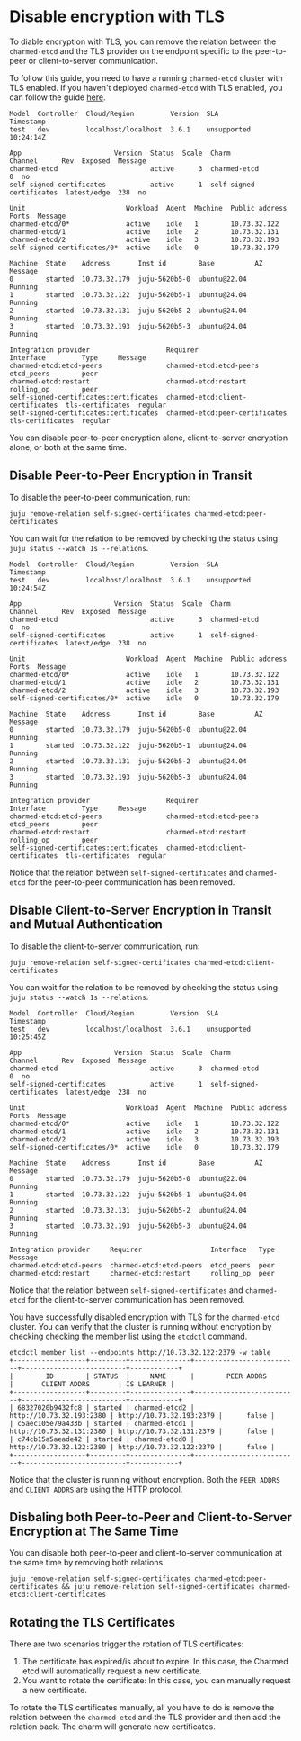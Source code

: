 # Disable encryption with TLS

To diable encryption with TLS, you can remove the relation between the `charmed-etcd` and the TLS provider on the endpoint specific to the peer-to-peer or client-to-server communication.

To follow this guide, you need to have a running `charmed-etcd` cluster with TLS enabled. If you haven't deployed `charmed-etcd` with TLS enabled, you can follow the guide [here](./enable-tls.md).

```shell
Model  Controller  Cloud/Region         Version  SLA          Timestamp
test   dev         localhost/localhost  3.6.1    unsupported  10:24:14Z

App                       Version  Status  Scale  Charm                     Channel      Rev  Exposed  Message
charmed-etcd                       active      3  charmed-etcd                             0  no
self-signed-certificates           active      1  self-signed-certificates  latest/edge  238  no

Unit                         Workload  Agent  Machine  Public address  Ports  Message
charmed-etcd/0*              active    idle   1        10.73.32.122
charmed-etcd/1               active    idle   2        10.73.32.131
charmed-etcd/2               active    idle   3        10.73.32.193
self-signed-certificates/0*  active    idle   0        10.73.32.179

Machine  State    Address       Inst id        Base          AZ  Message
0        started  10.73.32.179  juju-5620b5-0  ubuntu@22.04      Running
1        started  10.73.32.122  juju-5620b5-1  ubuntu@24.04      Running
2        started  10.73.32.131  juju-5620b5-2  ubuntu@24.04      Running
3        started  10.73.32.193  juju-5620b5-3  ubuntu@24.04      Running

Integration provider                   Requirer                          Interface         Type     Message
charmed-etcd:etcd-peers                charmed-etcd:etcd-peers           etcd_peers        peer
charmed-etcd:restart                   charmed-etcd:restart              rolling_op        peer
self-signed-certificates:certificates  charmed-etcd:client-certificates  tls-certificates  regular
self-signed-certificates:certificates  charmed-etcd:peer-certificates    tls-certificates  regular
```

You can disable peer-to-peer encryption alone, client-to-server encryption alone, or both at the same time.

## Disable Peer-to-Peer Encryption in Transit

To disable the peer-to-peer communication, run:

```shell
juju remove-relation self-signed-certificates charmed-etcd:peer-certificates
```

You can wait for the relation to be removed by checking the status using `juju status --watch 1s --relations`.

```shell
Model  Controller  Cloud/Region         Version  SLA          Timestamp
test   dev         localhost/localhost  3.6.1    unsupported  10:24:54Z

App                       Version  Status  Scale  Charm                     Channel      Rev  Exposed  Message
charmed-etcd                       active      3  charmed-etcd                             0  no
self-signed-certificates           active      1  self-signed-certificates  latest/edge  238  no

Unit                         Workload  Agent  Machine  Public address  Ports  Message
charmed-etcd/0*              active    idle   1        10.73.32.122
charmed-etcd/1               active    idle   2        10.73.32.131
charmed-etcd/2               active    idle   3        10.73.32.193
self-signed-certificates/0*  active    idle   0        10.73.32.179

Machine  State    Address       Inst id        Base          AZ  Message
0        started  10.73.32.179  juju-5620b5-0  ubuntu@22.04      Running
1        started  10.73.32.122  juju-5620b5-1  ubuntu@24.04      Running
2        started  10.73.32.131  juju-5620b5-2  ubuntu@24.04      Running
3        started  10.73.32.193  juju-5620b5-3  ubuntu@24.04      Running

Integration provider                   Requirer                          Interface         Type     Message
charmed-etcd:etcd-peers                charmed-etcd:etcd-peers           etcd_peers        peer
charmed-etcd:restart                   charmed-etcd:restart              rolling_op        peer
self-signed-certificates:certificates  charmed-etcd:client-certificates  tls-certificates  regular
```

Notice that the relation between `self-signed-certificates` and `charmed-etcd` for the peer-to-peer communication has been removed.

## Disable Client-to-Server Encryption in Transit and Mutual Authentication

To disable the client-to-server communication, run:

```shell
juju remove-relation self-signed-certificates charmed-etcd:client-certificates
```

You can wait for the relation to be removed by checking the status using `juju status --watch 1s --relations`.

```shell
Model  Controller  Cloud/Region         Version  SLA          Timestamp
test   dev         localhost/localhost  3.6.1    unsupported  10:25:45Z

App                       Version  Status  Scale  Charm                     Channel      Rev  Exposed  Message
charmed-etcd                       active      3  charmed-etcd                             0  no
self-signed-certificates           active      1  self-signed-certificates  latest/edge  238  no

Unit                         Workload  Agent  Machine  Public address  Ports  Message
charmed-etcd/0*              active    idle   1        10.73.32.122
charmed-etcd/1               active    idle   2        10.73.32.131
charmed-etcd/2               active    idle   3        10.73.32.193
self-signed-certificates/0*  active    idle   0        10.73.32.179

Machine  State    Address       Inst id        Base          AZ  Message
0        started  10.73.32.179  juju-5620b5-0  ubuntu@22.04      Running
1        started  10.73.32.122  juju-5620b5-1  ubuntu@24.04      Running
2        started  10.73.32.131  juju-5620b5-2  ubuntu@24.04      Running
3        started  10.73.32.193  juju-5620b5-3  ubuntu@24.04      Running

Integration provider     Requirer                 Interface   Type  Message
charmed-etcd:etcd-peers  charmed-etcd:etcd-peers  etcd_peers  peer
charmed-etcd:restart     charmed-etcd:restart     rolling_op  peer
```

Notice that the relation between `self-signed-certificates` and `charmed-etcd` for the client-to-server communication has been removed.

You have successfully disabled encryption with TLS for the `charmed-etcd` cluster.
You can verify that the cluster is running without encryption by checking checking the member list using the `etcdctl` command.

```shell
etcdctl member list --endpoints http://10.73.32.122:2379 -w table
+------------------+---------+---------------+--------------------------+--------------------------+------------+
|        ID        | STATUS  |     NAME      |        PEER ADDRS        |       CLIENT ADDRS       | IS LEARNER |
+------------------+---------+---------------+--------------------------+--------------------------+------------+
| 68327020b9432fc8 | started | charmed-etcd2 | http://10.73.32.193:2380 | http://10.73.32.193:2379 |      false |
| c5aec105e79a433b | started | charmed-etcd1 | http://10.73.32.131:2380 | http://10.73.32.131:2379 |      false |
| c74cb15a5aeade42 | started | charmed-etcd0 | http://10.73.32.122:2380 | http://10.73.32.122:2379 |      false |
+------------------+---------+---------------+--------------------------+--------------------------+------------+
```

Notice that the cluster is running without encryption. Both the `PEER ADDRS` and `CLIENT ADDRS` are using the HTTP protocol.

## Disbaling both Peer-to-Peer and Client-to-Server Encryption at The Same Time

You can disable both peer-to-peer and client-to-server communication at the same time by removing both relations.

```shell
juju remove-relation self-signed-certificates charmed-etcd:peer-certificates && juju remove-relation self-signed-certificates charmed-etcd:client-certificates
```

## Rotating the TLS Certificates

There are two scenarios trigger the rotation of TLS certificates:

1. The certificate has expired/is about to expire: In this case, the Charmed etcd will automatically request a new certificate.
2. You want to rotate the certificate: In this case, you can manually request a new certificate.

To rotate the TLS certificates manually, all you have to do is remove the relation between the `charmed-etcd` and the TLS provider and then add the relation back. The charm will generate new certificates. 